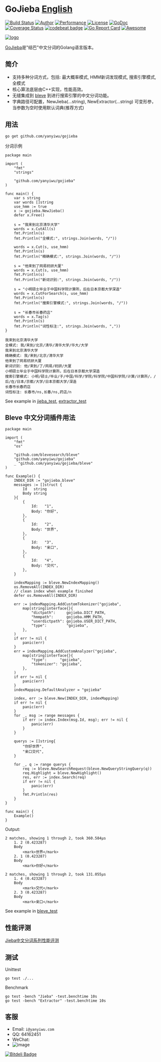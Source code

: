 # GoJieba [English](README_EN.md)

[![Build Status](https://travis-ci.org/yanyiwu/gojieba.png?branch=master)](https://travis-ci.org/yanyiwu/gojieba) 
[![Author](https://img.shields.io/badge/author-@yanyiwu-blue.svg?style=flat)](http://yanyiwu.com/) 
[![Performance](https://img.shields.io/badge/performance-excellent-brightgreen.svg?style=flat)](http://yanyiwu.com/work/2015/06/14/jieba-series-performance-test.html) 
[![License](https://img.shields.io/badge/license-MIT-yellow.svg?style=flat)](http://yanyiwu.mit-license.org)
[![GoDoc](https://godoc.org/github.com/yanyiwu/gojieba?status.svg)](https://godoc.org/github.com/yanyiwu/gojieba)
[![Coverage Status](https://coveralls.io/repos/yanyiwu/gojieba/badge.svg?branch=master&service=github)](https://coveralls.io/github/yanyiwu/gojieba?branch=master)
[![codebeat badge](https://codebeat.co/badges/a336d042-3583-4212-8204-88da4407438e)](https://codebeat.co/projects/github-com-yanyiwu-gojieba)
[![Go Report Card](https://goreportcard.com/badge/yanyiwu/gojieba)](https://goreportcard.com/report/yanyiwu/gojieba)
[![Awesome](https://cdn.rawgit.com/sindresorhus/awesome/d7305f38d29fed78fa85652e3a63e154dd8e8829/media/badge.svg)](https://github.com/avelino/awesome-go) 

[![logo](http://7viirv.com1.z0.glb.clouddn.com/GoJieBaLogo-v2.png)](http://yanyiwu.com/work/2015/09/14/c-cpp-go-mix-programming.html)

[GoJieba]是"结巴"中文分词的Golang语言版本。

## 简介

+ 支持多种分词方式，包括: 最大概率模式, HMM新词发现模式, 搜索引擎模式, 全模式
+ 核心算法底层由C++实现，性能高效。
+ 无缝集成到 [bleve] 到进行搜索引擎的中文分词功能。
+ 字典路径可配置，NewJieba(...string), NewExtractor(...string) 可变形参，当参数为空时使用默认词典(推荐方式)

## 用法

```
go get github.com/yanyiwu/gojieba
```

分词示例

```
package main

import (
	"fmt"
	"strings"

	"github.com/yanyiwu/gojieba"
)

func main() {
	var s string
	var words []string
	use_hmm := true
	x := gojieba.NewJieba()
	defer x.Free()

	s = "我来到北京清华大学"
	words = x.CutAll(s)
	fmt.Println(s)
	fmt.Println("全模式:", strings.Join(words, "/"))

	words = x.Cut(s, use_hmm)
	fmt.Println(s)
	fmt.Println("精确模式:", strings.Join(words, "/"))

	s = "他来到了网易杭研大厦"
	words = x.Cut(s, use_hmm)
	fmt.Println(s)
	fmt.Println("新词识别:", strings.Join(words, "/"))

	s = "小明硕士毕业于中国科学院计算所，后在日本京都大学深造"
	words = x.CutForSearch(s, use_hmm)
	fmt.Println(s)
	fmt.Println("搜索引擎模式:", strings.Join(words, "/"))

	s = "长春市长春药店"
	words = x.Tag(s)
	fmt.Println(s)
	fmt.Println("词性标注:", strings.Join(words, ","))
}
```

```
我来到北京清华大学
全模式: 我/来到/北京/清华/清华大学/华大/大学
我来到北京清华大学
精确模式: 我/来到/北京/清华大学
他来到了网易杭研大厦
新词识别: 他/来到/了/网易/杭研/大厦
小明硕士毕业于中国科学院计算所，后在日本京都大学深造
搜索引擎模式: 小明/硕士/毕业/于/中国/科学/学院/科学院/中国科学院/计算/计算所/，/后/在/日本/京都/大学/日本京都大学/深造
长春市长春药店
词性标注: 长春市/ns,长春/ns,药店/n
```

See example in [jieba_test](jieba_test.go), [extractor_test](extractor_test.go)

## Bleve 中文分词插件用法

```
package main

import (
	"fmt"
	"os"

	"github.com/blevesearch/bleve"
	"github.com/yanyiwu/gojieba"
	_ "github.com/yanyiwu/gojieba/bleve"
)

func Example() {
	INDEX_DIR := "gojieba.bleve"
	messages := []struct {
		Id   string
		Body string
	}{
		{
			Id:   "1",
			Body: "你好",
		},
		{
			Id:   "2",
			Body: "世界",
		},
		{
			Id:   "3",
			Body: "亲口",
		},
		{
			Id:   "4",
			Body: "交代",
		},
	}

	indexMapping := bleve.NewIndexMapping()
	os.RemoveAll(INDEX_DIR)
	// clean index when example finished
	defer os.RemoveAll(INDEX_DIR)

	err := indexMapping.AddCustomTokenizer("gojieba",
		map[string]interface{}{
			"dictpath":     gojieba.DICT_PATH,
			"hmmpath":      gojieba.HMM_PATH,
			"userdictpath": gojieba.USER_DICT_PATH,
			"type":         "gojieba",
		},
	)
	if err != nil {
		panic(err)
	}
	err = indexMapping.AddCustomAnalyzer("gojieba",
		map[string]interface{}{
			"type":      "gojieba",
			"tokenizer": "gojieba",
		},
	)
	if err != nil {
		panic(err)
	}
	indexMapping.DefaultAnalyzer = "gojieba"

	index, err := bleve.New(INDEX_DIR, indexMapping)
	if err != nil {
		panic(err)
	}
	for _, msg := range messages {
		if err := index.Index(msg.Id, msg); err != nil {
			panic(err)
		}
	}

	querys := []string{
		"你好世界",
		"亲口交代",
	}

	for _, q := range querys {
		req := bleve.NewSearchRequest(bleve.NewQueryStringQuery(q))
		req.Highlight = bleve.NewHighlight()
		res, err := index.Search(req)
		if err != nil {
			panic(err)
		}
		fmt.Println(res)
	}
}

func main() {
	Example()
}
```

Output:

```
2 matches, showing 1 through 2, took 360.584µs
    1. 2 (0.423287)
    Body
        <mark>世界</mark>
    2. 1 (0.423287)
    Body
        <mark>你好</mark>

2 matches, showing 1 through 2, took 131.055µs
    1. 4 (0.423287)
    Body
        <mark>交代</mark>
    2. 3 (0.423287)
    Body
        <mark>亲口</mark>
```

See example in [bleve_test](bleve/bleve_test.go)

## 性能评测

[Jieba中文分词系列性能评测]

## 测试

Unittest

```
go test ./...
```

Benchmark

```
go test -bench "Jieba" -test.benchtime 10s
go test -bench "Extractor" -test.benchtime 10s
```

## 客服

+ Email: `i@yanyiwu.com`
+ QQ: 64162451
+ WeChat: 
+ ![image](http://7viirv.com1.z0.glb.clouddn.com/5a7d1b5c0d_yanyiwu_personal_qrcodes.jpg)

[CppJieba]:http://github.com/yanyiwu/cppjieba
[GoJieba]:http://github.com/yanyiwu/gojieba
[Jieba]:https://github.com/fxsjy/jieba
[Jieba中文分词系列性能评测]:http://yanyiwu.com/work/2015/06/14/jieba-series-performance-test.html
[bleve]:https://github.com/blevesearch/bleve

[![Bitdeli Badge](https://d2weczhvl823v0.cloudfront.net/yanyiwu/gojieba/trend.png)](https://bitdeli.com/free "Bitdeli Badge")
